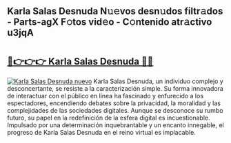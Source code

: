 ## Karla Salas Desnuda N𝚞𝚎vos desn𝚞dos filtr𝚊dos - Parts-agX F𝚘tos vid𝚎o - C𝚘ntenido atr𝚊ctivo u3jqA

# <h2><a href="http://mb26bgw.tromn.icu/?c=Karla+Salas+Desnuda">🔗👉👉👉 Karla Salas Desnuda 🔗🔗</a></h2>

[![Karla Salas Desnuda nuevo](https://i.imgur.com/pEAQMta.gif)](http://mb26bgw.tromn.icu/?c=Karla+Salas+Desnuda)
Karla Salas Desnuda, un individuo complejo y desconcertante, se resiste a la caracterización simple. Su forma innovadora de interactuar con el público en línea ha fascinado y enfurecido a los espectadores, encendiendo debates sobre la privacidad, la moralidad y las complejidades de las sociedades digitales. Aunque se desconoce su rumbo futuro, su papel en la redefinición de la esfera digital es incuestionable. Impulsado por una determinación inquebrantable y un encanto innegable, el progreso de Karla Salas Desnuda en el reino virtual es implacable.
